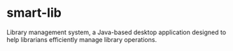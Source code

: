 # smart-lib

Library management system, a Java-based desktop application designed to help librarians efficiently manage library operations. 
